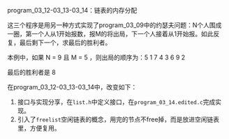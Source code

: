 program_03_12-03_13-03_14：链表的内存分配

这三个程序是用另一种方式实现了program_03_09中的约瑟夫问题：N个人围成一圈，第一个人从1开始报数，报M的将出局，下一个人接着从1开始报。如此反复，最后剩下一个，求最后的胜利者。

本例中，如果 N = 9 且 M = 5 ，则出局的顺序为：5 1 7 4 3 6 9 2

最后的胜利者是 8

在program_03_12-03_13-03_14中，改变如下：

1. 接口与实现分享，在`list.h`中定义接口，在`program_03_14.edited.c`完成实现。
2. 引入了`freelist`空闲链表的概念，用完的节点不free掉，而是放进空闲链表里，方便复用。



